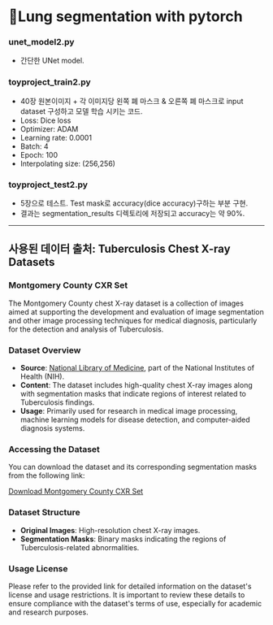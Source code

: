 
# 👀Lung segmentation with pytorch 

### unet_model2.py

- 간단한 UNet model.

### toyproject_train2.py

- 40장 원본이미지 + 각 이미지당 왼쪽 폐 마스크 & 오른쪽 폐 마스크로 input dataset 구성하고 모델 학습 시키는 코드.
- Loss: Dice loss
- Optimizer: ADAM
- Learning rate: 0.0001
- Batch: 4
- Epoch: 100
- Interpolating size: (256,256)

### toyproject_test2.py

- 5장으로 테스트. Test mask로 accuracy(dice accuracy)구하는 부분 구현.
- 결과는 segmentation_results 디렉토리에 저장되고 accuracy는 약 90%.



*****

  
## 사용된 데이터 출처: Tuberculosis Chest X-ray Datasets

### Montgomery County CXR Set

The Montgomery County chest X-ray dataset is a collection of images aimed at supporting the development and evaluation of image segmentation and other image processing techniques for medical diagnosis, particularly for the detection and analysis of Tuberculosis.

### Dataset Overview

- **Source**: [National Library of Medicine](https://data.lhncbc.nlm.nih.gov/public/Tuberculosis-Chest-X-ray-Datasets/Montgomery-County-CXR-Set/MontgomerySet/index.html), part of the National Institutes of Health (NIH).
- **Content**: The dataset includes high-quality chest X-ray images along with segmentation masks that indicate regions of interest related to Tuberculosis findings.
- **Usage**: Primarily used for research in medical image processing, machine learning models for disease detection, and computer-aided diagnosis systems.

### Accessing the Dataset

You can download the dataset and its corresponding segmentation masks from the following link:

[Download Montgomery County CXR Set](https://data.lhncbc.nlm.nih.gov/public/Tuberculosis-Chest-X-ray-Datasets/Montgomery-County-CXR-Set/MontgomerySet/index.html)

### Dataset Structure

- **Original Images**: High-resolution chest X-ray images.
- **Segmentation Masks**: Binary masks indicating the regions of Tuberculosis-related abnormalities.

### Usage License

Please refer to the provided link for detailed information on the dataset's license and usage restrictions. It is important to review these details to ensure compliance with the dataset's terms of use, especially for academic and research purposes.

